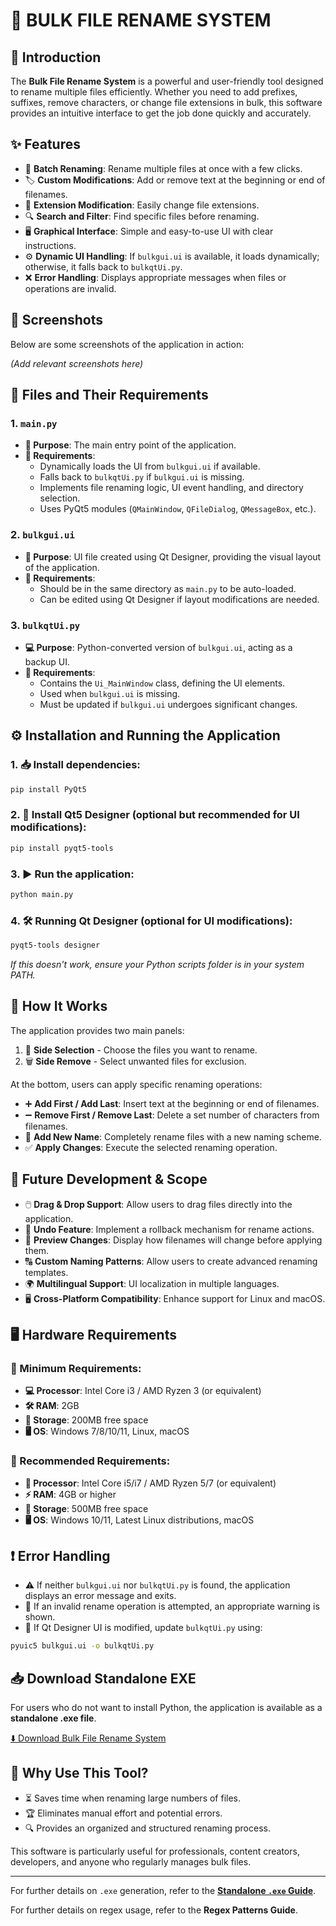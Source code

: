 # 📝 BULK FILE RENAME SYSTEM

## 🔰 Introduction
The **Bulk File Rename System** is a powerful and user-friendly tool designed to rename multiple files efficiently. Whether you need to add prefixes, suffixes, remove characters, or change file extensions in bulk, this software provides an intuitive interface to get the job done quickly and accurately.

## ✨ Features
- 🔄 **Batch Renaming**: Rename multiple files at once with a few clicks.
- 🏷️ **Custom Modifications**: Add or remove text at the beginning or end of filenames.
- 📂 **Extension Modification**: Easily change file extensions.
- 🔍 **Search and Filter**: Find specific files before renaming.
- 🖥️ **Graphical Interface**: Simple and easy-to-use UI with clear instructions.
- ⚙️ **Dynamic UI Handling**: If `bulkgui.ui` is available, it loads dynamically; otherwise, it falls back to `bulkqtUi.py`.
- ❌ **Error Handling**: Displays appropriate messages when files or operations are invalid.

## 📸 Screenshots
Below are some screenshots of the application in action:

*(Add relevant screenshots here)*

## 📁 Files and Their Requirements
### 1. `main.py`
- **📝 Purpose**: The main entry point of the application.
- **📌 Requirements**:
  - Dynamically loads the UI from `bulkgui.ui` if available.
  - Falls back to `bulkqtUi.py` if `bulkgui.ui` is missing.
  - Implements file renaming logic, UI event handling, and directory selection.
  - Uses PyQt5 modules (`QMainWindow`, `QFileDialog`, `QMessageBox`, etc.).

### 2. `bulkgui.ui`
- **🎨 Purpose**: UI file created using Qt Designer, providing the visual layout of the application.
- **📌 Requirements**:
  - Should be in the same directory as `main.py` to be auto-loaded.
  - Can be edited using Qt Designer if layout modifications are needed.

### 3. `bulkqtUi.py`
- **💻 Purpose**: Python-converted version of `bulkgui.ui`, acting as a backup UI.
- **📌 Requirements**:
  - Contains the `Ui_MainWindow` class, defining the UI elements.
  - Used when `bulkgui.ui` is missing.
  - Must be updated if `bulkgui.ui` undergoes significant changes.

## ⚙️ Installation and Running the Application
### 1. 📥 Install dependencies:
```sh
pip install PyQt5
```
### 2. 🎨 Install Qt5 Designer (optional but recommended for UI modifications):
```sh
pip install pyqt5-tools
```
### 3. ▶️ Run the application:
```sh
python main.py
```

### 4. 🛠️ Running Qt Designer (optional for UI modifications):
```sh
pyqt5-tools designer
```
*If this doesn't work, ensure your Python scripts folder is in your system PATH.*

## 🔧 How It Works
The application provides two main panels:
1. 📂 **Side Selection** - Choose the files you want to rename.
2. 🗑️ **Side Remove** - Select unwanted files for exclusion.

At the bottom, users can apply specific renaming operations:
- ➕ **Add First / Add Last**: Insert text at the beginning or end of filenames.
- ➖ **Remove First / Remove Last**: Delete a set number of characters from filenames.
- 🔄 **Add New Name**: Completely rename files with a new naming scheme.
- ✅ **Apply Changes**: Execute the selected renaming operation.

## 🚀 Future Development & Scope
- 🖱️ **Drag & Drop Support**: Allow users to drag files directly into the application.
- 🔄 **Undo Feature**: Implement a rollback mechanism for rename actions.
- 👀 **Preview Changes**: Display how filenames will change before applying them.
- 🔠 **Custom Naming Patterns**: Allow users to create advanced renaming templates.
- 🌍 **Multilingual Support**: UI localization in multiple languages.
- 🖥️ **Cross-Platform Compatibility**: Enhance support for Linux and macOS.

## 🖥️ Hardware Requirements
### 📌 Minimum Requirements:
- **💻 Processor**: Intel Core i3 / AMD Ryzen 3 (or equivalent)
- **🛠️ RAM**: 2GB
- **💾 Storage**: 200MB free space
- **🖥️ OS**: Windows 7/8/10/11, Linux, macOS

### 📌 Recommended Requirements:
- **🚀 Processor**: Intel Core i5/i7 / AMD Ryzen 5/7 (or equivalent)
- **⚡ RAM**: 4GB or higher
- **💽 Storage**: 500MB free space
- **🖥️ OS**: Windows 10/11, Latest Linux distributions, macOS

## ❗ Error Handling
- ⚠️ If neither `bulkgui.ui` nor `bulkqtUi.py` is found, the application displays an error message and exits.
- 🚫 If an invalid rename operation is attempted, an appropriate warning is shown.
- 🔄 If Qt Designer UI is modified, update `bulkqtUi.py` using:
```sh
pyuic5 bulkgui.ui -o bulkqtUi.py
```

## 📥 Download Standalone EXE
For users who do not want to install Python, the application is available as a **standalone .exe file**.

[⬇️ Download Bulk File Rename System](https://github.com/Adarsh21-dev/Bulk-File-Rename-Exe_Release.git)

## 🤔 Why Use This Tool?
- ⏳ Saves time when renaming large numbers of files.
- 🏆 Eliminates manual effort and potential errors.
- 🔍 Provides an organized and structured renaming process.

This software is particularly useful for professionals, content creators, developers, and anyone who regularly manages bulk files.

---

For further details on `.exe` generation, refer to the **[Standalone `.exe` Guide](PyInstaller_Guide.md)**.

For further details on regex usage, refer to the **Regex Patterns Guide**.
